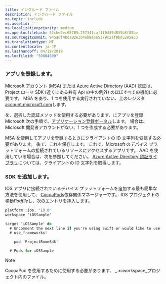 ```yaml
---
title: インクルード ファイル
description: インクルード ファイル
ms.topic: include
ms.assetid: ''
ms.localizationpriority: medium
ms.openlocfilehash: 53cbe2ec68785c257341caf110439d535b8f83be
ms.sourcegitcommit: 945a0f4bda02e3b4eb9a665379c2af9bd5285a53
ms.translationtype: MT
ms.contentlocale: ja-JP
ms.lasthandoff: 04/18/2019
ms.locfileid: "59804500"
---
```

### <a name="register-your-app"></a>アプリを登録します。

Microsoft アカウント (MSA) または Azure Active Directory (AAD) 認証は、Project ローマ SDK (近くにある共有 Api の中の例外) のほぼすべての機能に必要です。 MSA をあり、1 つを使用する実行されていない、上のレジスタ[account.microsoft.com](https://account.microsoft.com/account)します。

を、選択した認証メソッドを使用する必要があります、にアプリを登録 Microsoft 次の手順で、[アプリケーション登録ポータル](https://apps.dev.microsoft.com/)します。 場合は、Microsoft 開発者アカウントがない、1 つを作成する必要があります。

MSA を使用してアプリを登録するときにクライアントの ID 文字列を受信する必要があります。 後で、これを保存します。 これで、Microsoft のデバイス プラットフォームの接続されているリソースにアクセスするアプリです。 AAD を使用している場合は、次を参照してください。 [Azure Active Directory 認証ライブラリ](https://docs.microsoft.com/azure/active-directory/develop/active-directory-authentication-libraries)については、クライアントの ID 文字列を取得します。

### <a name="add-the-sdk"></a>SDK を追加します。

IOS アプリに接続されているデバイス プラットフォームを追加する最も簡単な方法を使用して、 [CocoaPods](https://cocoapods.org/)依存関係マネージャーです。 IOS プロジェクトの移動*Podfile*し、次のエントリを挿入します。

```ObjectiveC
platform :ios, "10.0"
workspace 'iOSSample'

target 'iOSSample' do
  # Uncomment the next line if you're using Swift or would like to use dynamic frameworks
  # use_frameworks!

    pod 'ProjectRomeSdk'

  # Pods for iOSSample
```

> [!NOTE]
> CocoaPod を使用するために使用する必要があります、 _.xcworkspace_プロジェクト内のファイル。
